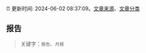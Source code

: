 :alarm_clock: 更新时间: 2024-06-02 08:37:09。[文章来源](/README.md)、[文章分类](/TAGS.md)

## 报告


> 关键字：`报告`、`月报`



